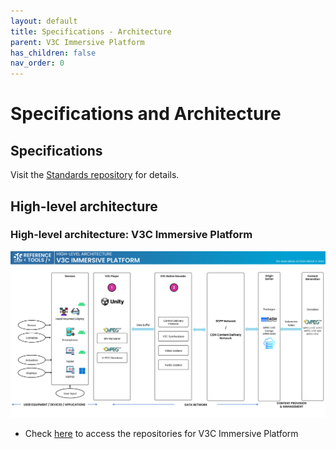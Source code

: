 ```yaml
---
layout: default
title: Specifications - Architecture
parent: V3C Immersive Platform
has_children: false
nav_order: 0
---
```


# Specifications and Architecture

## Specifications
Visit the [Standards repository](https://5g-mag.github.io/Standards/pages/volumetric-video.html) for details.

## High-level architecture

### High-level architecture: V3C Immersive Platform

<img src="../../assets/images/projects/v3c_diagram.png">

 * Check [here](./repositories.html) to access the repositories for V3C Immersive Platform
